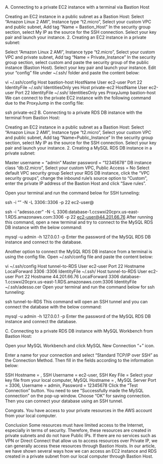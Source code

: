 A. Connecting to a private EC2 instance with a terminal via Bastion Host

Creating an EC2 instance in a public subnet as a Bastion Host:
Select “Amazon Linux 2 AMI”,
Instance type “t2.micro”,
Select your custom VPC and public subnet,
Add tag “Name = Bastion_Host”
In the security group section, select My IP as the source for the SSH connection.
Select your key pair and launch your instance.
2. Creating an EC2 instance in a private subnet:

Select “Amazon Linux 2 AMI”,
Instance type “t2.micro”,
Select your custom VPC and private subnet,
Add tag “Name = Private_Instance”
In the security group section, select custom and paste the security group of the public instance (Bastion Host).
Select your key pair and launch your instance.
Edit your “config” file under ~/.ssh/ folder and paste the content below:

vi ~/.ssh/config
Host bastion-host
HostName <Public IP address of Bastion Host>
User ec2-user
Port 22
IdentityFile ~/.ssh/<key pair>
IdentitiesOnly yes
Host private-ec2
HostName <Private IP address of private EC2 instance>
User ec2-user
Port 22
IdentityFile ~/.ssh/<key pair>
IdentitiesOnly yes
ProxyJump bastion-host
We can connect to the private EC2 instance with the following command due to the ProxyJump in the config file:

ssh private-ec2
B. Connecting to a private RDS DB instance with the terminal from Bastion Host:

Creating an EC2 instance in a public subnet as a Bastion Host:
Select “Amazon Linux 2 AMI”,
Instance type “t2.micro”,
Select your custom VPC and public subnet,
Add tag “Name=Public_Instance”
In the security group section, select My IP as the source for the SSH connection.
Select your key pair and launch your instance.
2. Creating a MySQL RDS DB instance in a private subnet:

Master username = “admin”
Master password = “12345678”
DB instance class “db.t2.micro”,
Select your custom VPC,
Public Access = No
Select default VPC security group
Select your RDS DB instance, click the “VPC security groups”, change the inbound rule’s source option to “Custom”, enter the private IP address of the Bastion Host and click “Save rules”.

Open your terminal and run the command below for SSH tunneling:

ssh -i “<key pair>” -N -L 3306:<DB endpoint>:3306 -p 22 ec2-user@<Public IP address or DNS of Bastion Host>

ssh -i "adesso.cer" -N -L 3306:database-1.ccswxi20cprx.us-east-1.RDS.amazonaws.com:3306 -p 22 ec2-user@44.201.66.76
After running this command, open a new terminal and try to connect to the MySQL RDS DB instance with the below command:

mysql -u admin -h 127.0.0.1 -p
Enter the password of the MySQL RDS DB instance and connect to the database.

Another option to connect the MySQL RDS DB instance from a terminal is using the config file. Open ~/.ssh/config file and paste the content below:

vi ~/.ssh/config
Host tunnel-to-RDS
User ec2-user
Port 22
Hostname <Public IP address of Bastion Host>
LocalForward 3306 <DB endpoint>:3306
IdentityFile ~/.ssh/<key pair>
Host tunnel-to-RDS
User ec2-user
Port 22
Hostname 44.201.66.76
LocalForward 3306 database-1.ccswxi20cprx.us-east-1.RDS.amazonaws.com:3306
IdentityFile ~/.ssh/adesso.cer
Open your terminal and run the command below for ssh tunneling:

ssh tunnel-to-RDS
This command will open an SSH tunnel and you can connect the database with the below command:

mysql -u admin -h 127.0.0.1 -p
Enter the password of the MySQL RDS DB instance and connect the database.

C. Connecting to a private RDS DB instance with MySQL Workbench from Bastion Host:

Open your MySQL Workbench and click MySQL New Connection “+” icon.


Enter a name for your connection and select “Standard TCP/IP over SSH” as the Connection Method. Then fill in the fields according to the information below:

SSH Hostname = <Public IP address of Bastion Host>,
SSH Username = ec2-user,
SSH Key File = Select your key file from your local computer,
MySQL Hostname = <DB Endpoint>,
MySQL Server Port = 3306,
Username = admin,
Password = 12345678
Click the “Test Connection” button. You need to see “Successfully made the MySQL connection” on the pop-up window. Choose “OK” for saving connection. Then you can connect your database using an SSH tunnel.


Congrats. You have access to your private resources in the AWS account from your local computer.

Conclusion
Some resources must have limited access to the Internet, especially in terms of security. Therefore, these resources are created in private subnets and do not have Public IPs. If there are no services such as VPN or Direct Connect that allow us to access resources over Private IP, we can generally access these resources through Bastion Hosts. In our article, we have shown several ways how we can access an EC2 instance and RDS created in a private subnet from our local computer through Bastion Host.


